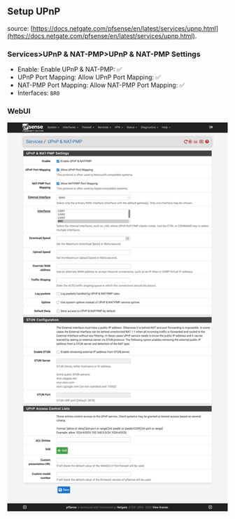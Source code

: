 ## Setup UPnP

source: [https://docs.netgate.com/pfsense/en/latest/services/upnp.html](https://docs.netgate.com/pfsense/en/latest/services/upnp.html).  

### Services>UPnP & NAT-PMP>UPnP & NAT-PMP Settings
* Enable: Enable UPnP & NAT-PMP: :white_check_mark:
* UPnP Port Mapping: Allow UPnP Port Mapping: :white_check_mark:
* NAT-PMP Port Mapping: Allow NAT-PMP Port Mapping: :white_check_mark:
* Interfaces: ``BR0``

### WebUI

![alt text](upnp.jpg "upnp")
